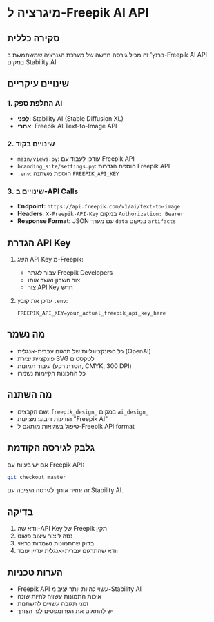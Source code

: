 # מיגרציה ל-Freepik AI API

## סקירה כללית
ברנץ' זה מכיל גירסה חדשה של מערכת הגנרציה שמשתמשת ב-Freepik AI API במקום Stability AI.

## שינויים עיקריים

### 1. החלפת ספק AI
- **לפני**: Stability AI (Stable Diffusion XL)
- **אחרי**: Freepik AI Text-to-Image API

### 2. שינויים בקוד
- `main/views.py`: עודכן לעבוד עם Freepik API
- `branding_site/settings.py`: הוספת הגדרות Freepik API
- `.env`: הוספת משתנה `FREEPIK_API_KEY`

### 3. שינויים ב-API Calls
- **Endpoint**: `https://api.freepik.com/v1/ai/text-to-image`
- **Headers**: `X-Freepik-API-Key` במקום `Authorization: Bearer`
- **Response Format**: JSON עם מערך `data` במקום `artifacts`

## הגדרת API Key

1. השג API Key מ-Freepik:
   - עבור לאתר Freepik Developers
   - צור חשבון ואשר אותו
   - צור API Key חדש

2. עדכן את קובץ `.env`:
   ```
   FREEPIK_API_KEY=your_actual_freepik_api_key_here
   ```

## מה נשמר
- כל הפונקציונליות של תרגום עברית-אנגלית (OpenAI)
- פונקציית יצירת SVG לטקסטים
- עיבוד תמונות (הסרת רקע, CMYK, 300 DPI)
- כל התכונות הקיימות נשמרו

## מה השתנה
- שם הקבצים: `freepik_design_` במקום `ai_design_`
- הודעות דיבוג: מציינות "Freepik AI"
- טיפול בשגיאות מותאם ל-Freepik API format

## גלבק לגירסה הקודמת
אם יש בעיות עם Freepik API:

```bash
git checkout master
```

זה יחזיר אותך לגירסה היציבה עם Stability AI.

## בדיקה
1. וודא שה-API Key של Freepik תקין
2. נסה ליצור עיצוב פשוט
3. בדוק שהתמונות נשמרות כראוי
4. וודא שהתרגום עברית-אנגלית עדיין עובד

## הערות טכניות
- Freepik API עשוי להיות יותר יציב מ-Stability AI
- איכות התמונות עשויה להיות שונה
- זמני תגובה עשויים להשתנות
- יש להתאים את הפרומפטים לפי הצורך
